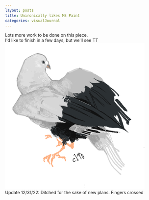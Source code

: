 ```yaml
---
layout: posts
title: Unironically likes MS Paint
categories: visualJournal
---
```

Lots more work to be done on this piece.
<br>I'd like to finish in a few days, but we'll see TT<br>
<img src="/images/for-posts/bird_test_mspaint.png" width="455px">
<br>Update 12/31/22: Ditched for the sake of new plans. Fingers crossed